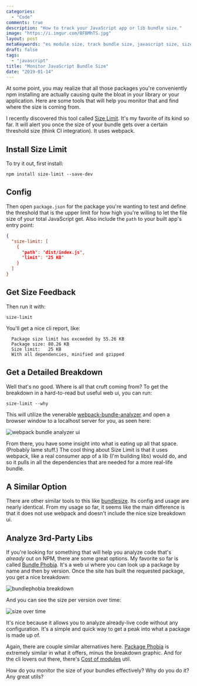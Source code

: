 ```yaml
---
categories:
  - "Code"
comments: true
description: "How to track your JavaScript app or lib bundle size."
image: "https://i.imgur.com/BFBMhTS.jpg"
layout: post
metaKeywords: "es module size, track bundle size, javascript size, size of my bundle, size performance"
draft: false
tags:
  - "javascript"
title: "Monitor JavaScript Bundle Size"
date: "2019-01-14"
---
```


At some point, you may realize that all those packages you're conveniently npm installing are actually causing quite the bloat in your library or your application.  Here are some tools that will help you monitor that and find where the size is coming from.

<!--more-->

I recently discovered this tool called [Size Limit](https://github.com/ai/size-limit).  It's my favorite of its kind so far.  It will alert you once the size of your bundle gets over a certain threshold size (think CI integration).  It uses webpack.

## Install Size Limit

To try it out, first install:

```
npm install size-limit --save-dev
```

## Config

Then open `package.json` for the package you're wanting to test and define the threshold that is the upper limit for how high you're willing to let the file size of your total JavaScript get.  Also include the `path` to your built app's entry point:

```json
{
  "size-limit: [
    { 
      "path": "dist/index.js",
      "limit": "25 KB"
    }
  ]
}
```

## Get Size Feedback

Then run it with:

```
size-limit
```

You'll get a nice cli report, like:

```
  Package size limit has exceeded by 55.26 KB
  Package size: 80.26 KB
  Size limit:   25 KB
  With all dependencies, minified and gzipped
```

## Get a Detailed Breakdown

Well that's no good.  Where is all that cruft coming from? To get the breakdown in a hard-to-read but useful web ui, you can run:

```
size-limit --why
```

This will utilize the venerable [webpack-bundle-analyzer](https://github.com/webpack-contrib/webpack-bundle-analyzer) and open a browser window to a localhost server for you, as seen here:

![webpack bundle analyzer ui](https://i.imgur.com/EMGaI6v.png)

From there, you have some insight into what is eating up all that space.  (Probably lame stuff.)  The cool thing about Size Limit is that it uses webpack, like a real consumer app of a lib (I'm building libs) would do, and so it pulls in all the dependencies that are needed for a more real-life bundle.

## A Similar Option

There are other similar tools to this like [bundlesize](https://github.com/siddharthkp/bundlesize).  Its config and usage are nearly identical.  From my usage so far, it seems like the main difference is that it does not use webpack and doesn't include the nice size breakdown ui.

## Analyze 3rd-Party Libs

If you're looking for something that will help you analyze code that's *already* out on NPM, there are some great options.  My favorite so far is called [Bundle Phobia](https://bundlephobia.com).  It's a web ui where you can look up a package by name and then by version.  Once the site has built the requested package, you get a nice breakdown: 

![bundlephobia breakdown](https://i.imgur.com/J7OPUII.png)

And you can see the size per version over time:

![size over time](https://i.imgur.com/jbTQw3A.png)

It's nice because it allows you to analyze already-live code without any configuration.  It's a simple and quick way to get a peak into what a package is made up of.

Again, there are couple similar alternatives here.  [Package Phobia](https://packagephobia.now.sh) is extremely similar in what it offers, minus the breakdown graphic.  And for the cli lovers out there, there's [Cost of modules](https://github.com/siddharthkp/cost-of-modules) util.

How do you monitor the size of your bundles effectively?  Why do you do it?  Any great utils?  

